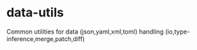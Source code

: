 # data-utils
Common utilities for data (json,yaml,xml,toml) handling (io,type-inference,merge,patch,diff)
